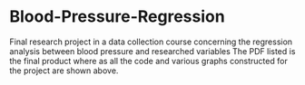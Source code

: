 # Blood-Pressure-Regression
Final research project in a data collection course concerning the regression analysis between blood pressure and researched variables
The PDF listed is the final product where as all the code and various graphs constructed for the project are shown above. 
